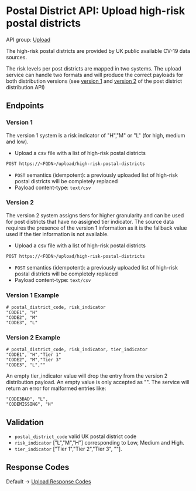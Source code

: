 # Postal District API: Upload high-risk postal districts

API group: [Upload](../guidebook.md#system-apis-and-interfaces)

The high-risk postal districts are provided by UK public available CV-19 data sources.

The risk levels per post districts are mapped in two systems. The upload service can handle two formats and will produce the correct payloads for both distribution versions (see [version 1](risky-post-district-distribution.md) and [version 2](risky-post-district-distribution-v2.md) of the post district distribution API)

## Endpoints

### Version 1

The version 1 system is a risk indicator of "H","M" or "L" (for high, medium and low).

- Upload a csv file with a list of high-risk postal districts

```bash
POST https://<FQDN>/upload/high-risk-postal-districts
```

- `POST` semantics (idempotent): a previously uploaded list of high-risk postal districts will be completely replaced
- Payload content-type: ```text/csv```

### Version 2

The version 2 system assigns tiers for higher granularity and can be used for post districts that have no assigned tier indicator. The source data requires the presence of the version 1 information as it is the fallback value used if the tier information is not available.

- Upload a csv file with a list of high-risk postal districts

```bash
POST https://<FQDN>/upload/high-risk-postal-districts
```

- `POST` semantics (idempotent): a previously uploaded list of high-risk postal districts will be completely replaced
- Payload content-type: ```text/csv```

### Version 1 Example

```csv
# postal_district_code, risk_indicator
"CODE1", "H"
"CODE2", "M"
"CODE3", "L"
```

### Version 2 Example

```csv
# postal_district_code, risk_indicator, tier_indicator
"CODE1", "H","Tier 1"
"CODE2", "M","Tier 3"
"CODE3", "L",""
```

An empty tier_indicator value will drop the entry from the version 2 distribution payload.
An empty value is only accepted as "". The service will return an error for malformed entries like:

```csv
"CODE3BAD", "L",
"CODEMISSING", "H"
```

## Validation

- `postal_district_code` valid UK postal district code
- `risk_indicator` ["L","M","H"] corresponding to Low, Medium and High.
- `tier_indicator` ["Tier 1","Tier 2","Tier 3", ""].

## Response Codes

Default -> [Upload Response Codes](../api-patterns.md#Upload)
